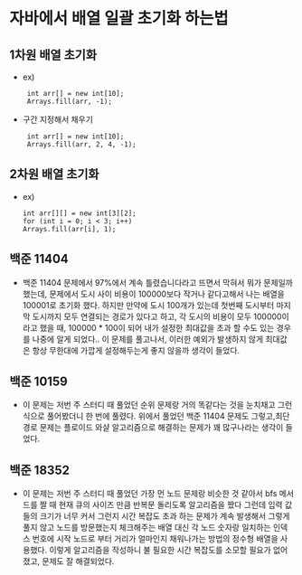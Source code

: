 # 자바에서 배열 일괄 초기화 하는법
## 1차원 배열 초기화
- ex) 

       int arr[] = new int[10];
       Arrays.fill(arr, -1);
- 구간 지정해서 채우기

       int arr[] = new int[10];
       Arrays.fill(arr, 2, 4, -1);

## 2차원 배열 초기화
- ex)
       
      int arr[][] = new int[3][2];
      for (int i = 0; i < 3; i++)
      Arrays.fill(arr[i], 1);







## 백준 11404
- 백준 11404 문제에서 97%에서 계속 틀렸습니다라고 뜨면서 막혀서 뭐가 문제일까 했는데, 문제에서 도시 사이 비용이 100000보다 작거나 같다고해서 
나는 배열을 100001로 초기화 했다. 하지만 만약에 도시 100개가 있는데 첫번째 도시부터
마지막 도시까지 모두 연결되는 경로가 있다고 하고, 각 도시의 비용이 모두 100000이라고 했을 때, 100000 * 100이 되어 내가 설정한 최대값을
초과 할 수도 있는 경우를 나중에 알게 되었다.. 이 문제를 풀고나서, 이러한 예외가 발생하지 않게 최대값은 항상 무한대에 가깝게 설정해두는게 좋지 않을까 생각이 들었다.



## 백준 10159
- 이 문제는 저번 주 스터디 때 풀었던 순위 문제랑 
거의 똑같다는 것을 눈치채고 그런식으로 풀어봤더니 한 번에 풀렸다.
위에서 풀었던 백준 11404 문제도 그렇고,최단경로 문제는 플로이드 와샬 
알고리즘으로 해결하는 문제가 꽤 많구나라는 생각이 들었다.

## 백준 18352
- 이 문제는 저번 주 스터디 때 풀었던 가장 먼 노드 문제랑
비슷한 것 같아서 bfs 메서드를 짤 때 현재 큐의 사이즈 만큼 반복문
돌리도록 알고리즘을 짰다 그런데 입력 값들의 크기가 너무 커서 그런지 시간 복잡도 초과
하는 문제가 계속 발생해서 그렇게 풀지 않고 노드를 방문했는지 체크해주는 배열 대신 각 노드 숫자랑 일치하는 인덱스 번호에 시작 노드로 부터 거리가 얼마인지 채워나가는
방법의 정수형 배열을 사용했다. 이렇게 알고리즘을 작성하니 불 필요한 시간 복잡도를 소모할 필요가 없어졌고, 문제도 잘 해결되었다.